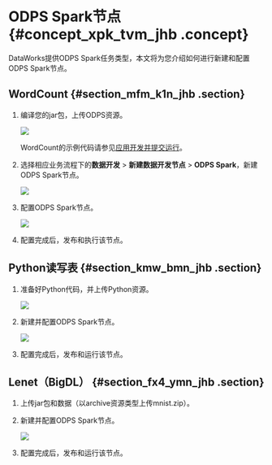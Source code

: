 # ODPS Spark节点 {#concept_xpk_tvm_jhb .concept}

DataWorks提供ODPS Spark任务类型，本文将为您介绍如何进行新建和配置ODPS Spark节点。

## WordCount {#section_mfm_k1n_jhb .section}

1.  编译您的jar包，上传ODPS资源。

    ![](http://static-aliyun-doc.oss-cn-hangzhou.aliyuncs.com/assets/img/156167/155549343744146_zh-CN.png)

    WordCount的示例代码请参见[应用开发并提交运行](../../../../cn.zh-CN/用户指南/Spark/快速开始/应用开发并提交运行.md#)。

2.  选择相应业务流程下的**数据开发** \> **新建数据开发节点** \> **ODPS Spark**，新建ODPS Spark节点。

    ![](http://static-aliyun-doc.oss-cn-hangzhou.aliyuncs.com/assets/img/156167/155549343744146_zh-CN.png)

3.  配置ODPS Spark节点。

    ![](http://static-aliyun-doc.oss-cn-hangzhou.aliyuncs.com/assets/img/156167/155549343744155_zh-CN.png)

4.  配置完成后，发布和执行该节点。

## Python读写表 {#section_kmw_bmn_jhb .section}

1.  准备好Python代码，并上传Python资源。

    ![](http://static-aliyun-doc.oss-cn-hangzhou.aliyuncs.com/assets/img/156167/155549343744158_zh-CN.png)

2.  新建并配置ODPS Spark节点。

    ![](http://static-aliyun-doc.oss-cn-hangzhou.aliyuncs.com/assets/img/156167/155549343744161_zh-CN.png)

3.  配置完成后，发布和运行该节点。

## Lenet（BigDL） {#section_fx4_ymn_jhb .section}

1.  上传jar包和数据（以archive资源类型上传mnist.zip）。
2.  新建并配置ODPS Spark节点。

    ![](http://static-aliyun-doc.oss-cn-hangzhou.aliyuncs.com/assets/img/156167/155549343744165_zh-CN.png)

3.  配置完成后，发布和运行该节点。


